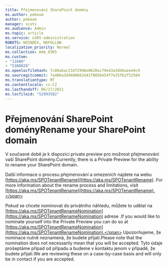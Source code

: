 ```yaml
---
title: Přejmenování SharePoint domény
ms.author: pebaum
author: pebaum
manager: scotv
ms.audience: Admin
ms.topic: article
ms.service: o365-administration
ROBOTS: NOINDEX, NOFOLLOW
localization_priority: Normal
ms.collection: Adm_O365
ms.custom:
- "11680"
- "5300028"
ms.openlocfilehash: fc80a6ac234f2998e0620ac79e43a3d46aeee9c9
ms.sourcegitcommit: 7a406a3d4680662e81f0056454f7e25fb2f52504
ms.translationtype: MT
ms.contentlocale: cs-CZ
ms.lasthandoff: 06/17/2021
ms.locfileid: "52993582"
---
```

# <a name="rename-your-sharepoint-domain"></a><span data-ttu-id="7ae5c-102">Přejmenování SharePoint domény</span><span class="sxs-lookup"><span data-stu-id="7ae5c-102">Rename your SharePoint domain</span></span>

<span data-ttu-id="7ae5c-103">V současné době je k dispozici private preview pro možnost přejmenování vaší SharePoint domény.</span><span class="sxs-lookup"><span data-stu-id="7ae5c-103">Currently, there is a Private Preview for the ability to rename your SharePoint domain.</span></span>

<span data-ttu-id="7ae5c-104">Další informace o procesu přejmenování a omezeních najdete na webu [https://aka.ms/SPOTenantRename](https://aka.ms/SPOTenantRename) .</span><span class="sxs-lookup"><span data-stu-id="7ae5c-104">For more information about the rename process and limitations, visit [https://aka.ms/SPOTenantRename](https://aka.ms/SPOTenantRename).</span></span>

<span data-ttu-id="7ae5c-105">Pokud se chcete nominovat do privátního náhledu, můžete to udělat na [https://aka.ms/SPOTenantRenameNomination](https://aka.ms/SPOTenantRenameNomination) adrese .</span><span class="sxs-lookup"><span data-stu-id="7ae5c-105">If you would like to nominate yourself into the Private Preview you can do so at [https://aka.ms/SPOTenantRenameNomination](https://aka.ms/SPOTenantRenameNomination).</span></span> <span data-ttu-id="7ae5c-106">Upozorňujeme, že nominace nutně neznamená, že budete přijati.</span><span class="sxs-lookup"><span data-stu-id="7ae5c-106">Please note that the nomination does not necessarily mean that you will be accepted.</span></span> <span data-ttu-id="7ae5c-107">Tyto údaje prošeptáme případ od případu a budeme v kontaktu jenom v případě, že budete přijati.</span><span class="sxs-lookup"><span data-stu-id="7ae5c-107">We are reviewing these on a case-by-case basis and will only be in contact if you are accepted.</span></span>
